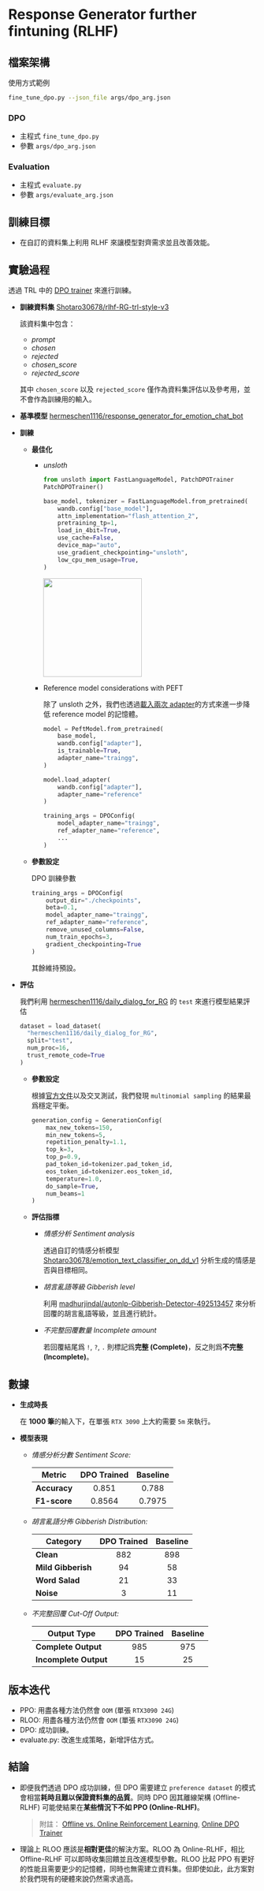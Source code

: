 # Response Generator further fintuning (RLHF)

## 檔案架構

使用方式範例

```bash
fine_tune_dpo.py --json_file args/dpo_arg.json
```

### DPO 
- 主程式 `fine_tune_dpo.py`
- 參數 `args/dpo_arg.json`

### Evaluation
- 主程式 `evaluate.py`
- 參數 `args/evaluate_arg.json`

## 訓練目標

- 在自訂的資料集上利用 RLHF 來讓模型對齊需求並且改善效能。

## 實驗過程

透過 TRL 中的 [DPO trainer](https://huggingface.co/docs/trl/main/en/dpo_trainer) 來進行訓練。

  - **訓練資料集** [Shotaro30678/rlhf-RG-trl-style-v3](https://huggingface.co/datasets/Shotaro30678/rlhf-RG-trl-style-v3)

    該資料集中包含：
    - *prompt*
    - *chosen*
    - *rejected*
    - *chosen_score*
    - *rejected_score*

    其中 `chosen_score` 以及 `rejected_score` 僅作為資料集評估以及參考用，並不會作為訓練用的輸入。

  - **基準模型** [hermeschen1116/response_generator_for_emotion_chat_bot](https://huggingface.co/hermeschen1116/response_generator_for_emotion_chat_bot) 

  - **訓練**

    - **最佳化**
      - *unsloth*

        ```python
        from unsloth import FastLanguageModel, PatchDPOTrainer
        PatchDPOTrainer()

        base_model, tokenizer = FastLanguageModel.from_pretrained(
            wandb.config["base_model"],
            attn_implementation="flash_attention_2",
            pretraining_tp=1,
            load_in_4bit=True,
            use_cache=False,
            device_map="auto",
            use_gradient_checkpointing="unsloth",
            low_cpu_mem_usage=True,
        )
        ```

        [<img src="https://raw.githubusercontent.com/unslothai/unsloth/main/images/unsloth%20made%20with%20love.png" width="200"/>](https://github.com/unslothai/unsloth)

      - Reference model considerations with PEFT

        除了 unsloth 之外，我們也透過[載入兩次 adapter](https://huggingface.co/docs/trl/main/en/dpo_trainer#using-option-3---load-the-adapter-twice)的方式來進一步降低 reference model 的記憶體。

        ```python
        model = PeftModel.from_pretrained(
            base_model,
            wandb.config["adapter"],
            is_trainable=True,
            adapter_name="traingg",
        ) 

        model.load_adapter(
            wandb.config["adapter"],
            adapter_name="reference"
        )

        training_args = DPOConfig(
            model_adapter_name="traingg",
            ref_adapter_name="reference",
            ...
        )
        ```
    - **參數設定**

      DPO 訓練參數

      ```python
      training_args = DPOConfig(
          output_dir="./checkpoints",
          beta=0.1,
          model_adapter_name="traingg",
          ref_adapter_name="reference",
          remove_unused_columns=False,
          num_train_epochs=3,
          gradient_checkpointing=True
      )
      ```
      其餘維持預設。

  - **評估**
  
    我們利用 [hermeschen1116/daily_dialog_for_RG](https://huggingface.co/datasets/hermeschen1116/daily_dialog_for_RG) 的 `test` 來進行模型結果評估

    ```python
    dataset = load_dataset(
      "hermeschen1116/daily_dialog_for_RG",
      split="test",
      num_proc=16,
      trust_remote_code=True
    )  
    ```

    - **參數設定**
    
      根據[官方文件](https://huggingface.co/docs/transformers/main_classes/text_generation#transformers.GenerationConfig)以及交叉測試，我們發現 `multinomial sampling` 的結果最爲穩定平衡。

      ```python
      generation_config = GenerationConfig(
          max_new_tokens=150,
          min_new_tokens=5,
          repetition_penalty=1.1,
          top_k=3,
          top_p=0.9,
          pad_token_id=tokenizer.pad_token_id,
          eos_token_id=tokenizer.eos_token_id,
          temperature=1.0,
          do_sample=True,
          num_beams=1
      )
      ```

    - **評估指標**
      - *情感分析 Sentiment analysis*

        透過自訂的情感分析模型 [Shotaro30678/emotion_text_classifier_on_dd_v1](https://huggingface.co/Shotaro30678/emotion_text_classifier_on_dd_v1) 分析生成的情感是否與目標相同。

      - *胡言亂語等級 Gibberish level*

        利用 [madhurjindal/autonlp-Gibberish-Detector-492513457](https://huggingface.co/madhurjindal/autonlp-Gibberish-Detector-492513457) 來分析回覆的胡言亂語等級，並且進行統計。

      - *不完整回覆數量 Incomplete amount*

        若回覆結尾爲 `!`, `?`, `.` 則標記爲**完整 (Complete)**，反之則爲**不完整 (Incomplete)**。

## 數據

- **生成時長**

  在 **1000 筆**的輸入下，在單張 `RTX 3090` 上大約需要 `5m` 來執行。

- **模型表現**

  - *情感分析分數 Sentiment Score:*

    | **Metric**   | **DPO Trained** | **Baseline** |
    |--------------|:----------------------:|:--------------------------:|
    | **Accuracy** | 0.851                 | 0.788                     |
    | **F1-score** | 0.8564                | 0.7975                    |

  - *胡言亂語分佈 Gibberish Distribution:*

    | **Category**        | **DPO Trained** | **Baseline** |
    |---------------------|:----------------------:|:--------------------------:|
    | **Clean**           | 882                   | 898                       |
    | **Mild Gibberish**  | 94                    | 58                        |
    | **Word Salad**      | 21                    | 33                        |
    | **Noise**           | 3                     | 11                        |

  - *不完整回覆 Cut-Off Output:*

    | **Output Type**     | **DPO Trained** | **Baseline** |
    |---------------------|:----------------------:|:--------------------------:|
    | **Complete Output** | 985                   | 975                       |
    | **Incomplete Output** | 15                  | 25                        |

## 版本迭代

- PPO: 用盡各種方法仍然會 `OOM` (單張 `RTX3090 24G`)
- RLOO: 用盡各種方法仍然會 `OOM` (單張 `RTX3090 24G`)
- DPO: 成功訓練。
- evaluate.py: 改進生成策略，新增評估方式。

## 結論
- 即便我們透過 DPO 成功訓練，但 DPO 需要建立 `preference dataset` 的模式會相當**耗時且難以保證資料集的品質**。同時 DPO 因其離線架構 (Offline-RLHF) 可能使結果在**某些情況下不如 PPO (Online-RLHF)**。

  > 附註： [Offline vs. Online Reinforcement Learning](https://huggingface.co/learn/deep-rl-course/unitbonus3/offline-online), [Online DPO Trainer](https://huggingface.co/docs/trl/main/en/online_dpo_trainer#online-dpo-trainer)

- 理論上 RLOO 應該是**相對更佳**的解決方案。RLOO 為 Online-RLHF，相比 Offline-RLHF 可以即時收集回饋並且改進模型參數。RLOO 比起 PPO 有更好的性能且需要更少的記憶體，同時也無需建立資料集。但即使如此，此方案對於我們現有的硬體來說仍然需求過高。